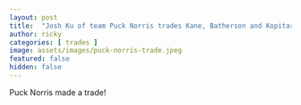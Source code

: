 ```yaml
---
layout: post
title:  "Josh Ku of team Puck Norris trades Kane, Batherson and Kopitar"
author: ricky
categories: [ trades ]
image: assets/images/puck-norris-trade.jpeg
featured: false
hidden: false
---
```


Puck Norris made a trade! 
